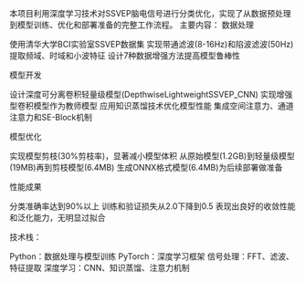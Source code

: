 本项目利用深度学习技术对SSVEP脑电信号进行分类优化，实现了从数据预处理到模型训练、优化和部署准备的完整工作流程。
主要内容：
数据处理

使用清华大学BCI实验室SSVEP数据集
实现带通滤波(8-16Hz)和陷波滤波(50Hz)
提取频域、时域和小波特征
设计7种数据增强方法提高模型鲁棒性

模型开发

设计深度可分离卷积轻量级模型(DepthwiseLightweightSSVEP_CNN)
实现增强型卷积模型作为教师模型
应用知识蒸馏技术优化模型性能
集成空间注意力、通道注意力和SE-Block机制

模型优化

实现模型剪枝(30%剪枝率)，显著减小模型体积
从原始模型(1.2GB)到轻量级模型(19MB)再到剪枝模型(6.4MB)
生成ONNX格式模型(6.4MB)为后续部署做准备

性能成果

分类准确率达到90%以上
训练和验证损失从2.0下降到0.5
表现出良好的收敛性能和泛化能力，无明显过拟合

技术栈：

Python：数据处理与模型训练
PyTorch：深度学习框架
信号处理：FFT、滤波、特征提取
深度学习：CNN、知识蒸馏、注意力机制
